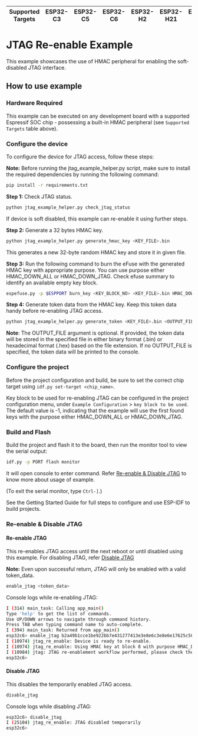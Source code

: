 | Supported Targets | ESP32-C3 | ESP32-C5 | ESP32-C6 | ESP32-H2 | ESP32-H21 | ESP32-P4 | ESP32-S2 | ESP32-S3 |
| ----------------- | -------- | -------- | -------- | -------- | --------- | -------- | -------- | -------- |

# JTAG Re-enable Example

This example showcases the use of HMAC peripheral for enabling the soft-disabled JTAG interface.

## How to use example

### Hardware Required

This example can be executed on any development board with a supported Espressif SOC chip - possessing a built-in HMAC peripheral (see `Supported Targets` table above).

### Configure the device

To configure the device for JTAG access, follow these steps:

**Note:** Before running the jtag_example_helper.py script, make sure to install the required dependencies by running the following command:

```bash
pip install -r requirements.txt
```

**Step 1:** Check JTAG status.

```bash
python jtag_example_helper.py check_jtag_status
```

If device is soft disabled, this example can re-enable it using further steps.

**Step 2:** Generate a 32 bytes HMAC key.

```bash
python jtag_example_helper.py generate_hmac_key <KEY_FILE>.bin
```

This generates a new 32-byte random HMAC key and store it in given file.

**Step 3:** Run the following command to burn the eFuse with the generated HMAC key with appropriate purpose. You can use purpose either HMAC_DOWN_ALL or HMAC_DOWN_JTAG. Check efuse summary to identify an available empty key block.

```bash
espefuse.py -p $ESPPORT burn_key <KEY_BLOCK_NO> <KEY_FILE>.bin HMAC_DOWN_ALL
```

**Step 4:** Generate token data from the HMAC key. Keep this token data handy before re-enabling JTAG access.

```bash
python jtag_example_helper.py generate_token <KEY_FILE>.bin <OUTPUT_FILE(optional)>
```
**Note**: The OUTPUT_FILE argument is optional. If provided, the token data will be stored in the specified file in either binary format (.bin) or hexadecimal format (.hex) based on the file extension. If no OUTPUT_FILE is specified, the token data will be printed to the console.

### Configure the project

Before the project configuration and build, be sure to set the correct chip target using `idf.py set-target <chip_name>`.

Key block to be used for re-enabling JTAG can be configured in the project configuration menu, under ``Example Configuration`` > ``key block to be used``. The default value is -1, indicating that the example will use the first found keys with the purpose either HMAC_DOWN_ALL or HMAC_DOWN_JTAG.

### Build and Flash

Build the project and flash it to the board, then run the monitor tool to view the serial output:

```bash
idf.py -p PORT flash monitor
```

It will open console to enter command. Refer [Re-enable & Disable JTAG](#Re-enable-&-Disable-JTAG) to know more about usage of example.

(To exit the serial monitor, type `Ctrl-]`.)

See the Getting Started Guide for full steps to configure and use ESP-IDF to build projects.

### Re-enable & Disable JTAG

#### Re-enable JTAG

This re-enables JTAG access until the next reboot or until disabled using this example. For disabling JTAG, refer [Disable JTAG](#Disable-JTAG)

**Note:** Even upon successful return, JTAG will only be enabled with a valid token_data. 

```bash
enable_jtag <token_data>
```

Console logs while re-enabling JTAG:

```bash
I (314) main_task: Calling app_main()
Type 'help' to get the list of commands.
Use UP/DOWN arrows to navigate through command history.
Press TAB when typing command name to auto-complete.
I (394) main_task: Returned from app_main()
esp32c6> enable_jtag b2a49b1cce1be922bb7e431277413e3e8e6c3e8e6e17625c50ac66a9a857949b
I (10974) jtag_re_enable: Device is ready to re-enable.
I (10974) jtag_re_enable: Using HMAC key at block 8 with purpose HMAC_DOWN_JTAG
I (10984) jtag: JTAG re-enablement workflow performed, please check the JTAG connection manually
esp32c6> 
```

#### Disable JTAG

This disables the temporarily enabled JTAG access.

```bash
disable_jtag
```

Console logs while disabling JTAG:

```bash
esp32c6> disable_jtag
I (25104) jtag_re_enable: JTAG disabled temporarily
esp32c6> 
```
